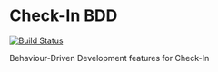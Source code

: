# Check-In BDD

[![Build Status](https://travis-ci.org/EGI-Foundation/Check-InBDD.svg?branch=master)](https://travis-ci.org/EGI-Foundation/Check-InBDD)

Behaviour-Driven Development features for Check-In
